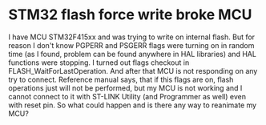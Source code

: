 
# STM32 flash force write broke MCU

I have MCU STM32F415xx and was trying to write on internal flash. But for reason I don't know PGPERR and PSGERR flags were turning on in random time (as I found, problem can be found anywhere in HAL libraries) and HAL functions were stopping. I turned out flags checkout in FLASH_WaitForLastOperation. And after that MCU is not responding on any try to connect. Reference manual says, that if this flags are on, flash operations just will not be performed, but my MCU is not working and I cannot connect to it with ST-LINK Utility (and Programmer as well) even with reset pin. So what could happen and is there any way to reanimate my MCU?

        